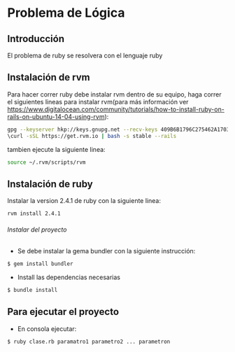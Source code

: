 # Problema de Lógica

## Introducción
El problema de ruby se resolvera con el lenguaje ruby

## Instalación de rvm

Para hacer correr ruby debe instalar rvm dentro de su equipo, haga correr el siguientes lineas  para instalar rvm(para más información ver https://www.digitalocean.com/community/tutorials/how-to-install-ruby-on-rails-on-ubuntu-14-04-using-rvm):

```sh
gpg --keyserver hkp://keys.gnupg.net --recv-keys 409B6B1796C275462A1703113804BB82D39DC0E3
\curl -sSL https://get.rvm.io | bash -s stable --rails
```
tambien ejecute la siguiente linea:
```sh
source ~/.rvm/scripts/rvm
```

## Instalación de ruby

Instalar la version 2.4.1 de ruby con la siguiente linea:
```sh
rvm install 2.4.1
```
###### Instalar del proyecto

- Se debe instalar la gema bundler con la siguiente instrucción:
```sh
$ gem install bundler
```
- Install las dependencias necesarias
```sh
$ bundle install
```

## Para ejecutar el proyecto

- En consola ejecutar:
```
$ ruby clase.rb paramatro1 parametro2 ... parametron
```
